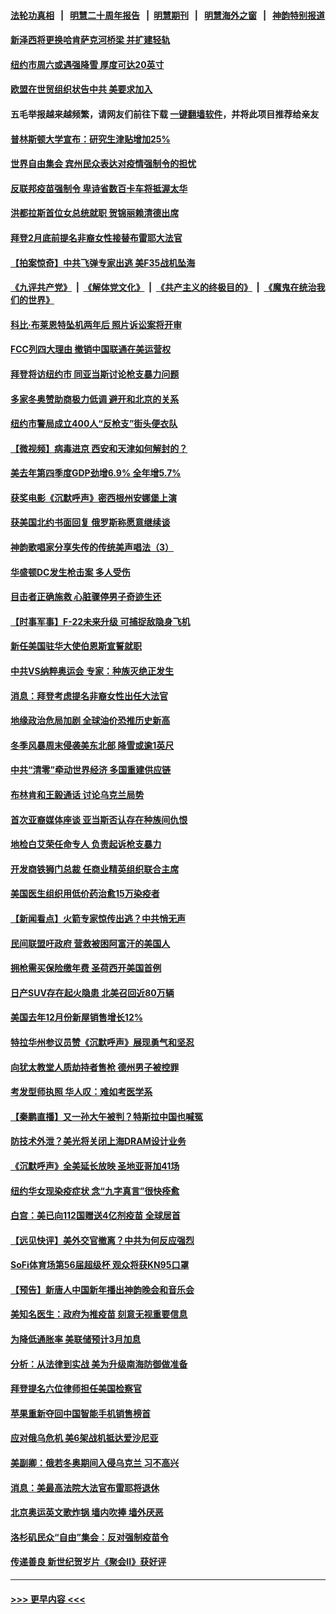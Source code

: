 #### [法轮功真相](https://github.com/gfw-breaker/truth/blob/master/README.md?t=0) &nbsp;&nbsp;|&nbsp;&nbsp; [明慧二十周年报告](https://github.com/gfw-breaker/mh-reports/blob/master/README.md?t=0) &nbsp;&nbsp;|&nbsp;&nbsp;[明慧期刊](https://github.com/gfw-breaker/mh-qikan) &nbsp;&nbsp;|&nbsp;&nbsp; [明慧海外之窗](https://github.com/gfw-breaker/mh-news/blob/master/README.md?t=0) &nbsp;&nbsp;|&nbsp;&nbsp; [神韵特别报道](https://github.com/gfw-breaker/mh-news/blob/master/shenyun.md?t=0)
#### [新泽西将更换哈肯萨克河桥梁 并扩建轻轨](../pages/nsc412/n13534518.md?t=01280850) 
#### [纽约市周六或遇强降雪 厚度可达20英寸](../pages/nsc412/n13534297.md?t=01280850) 
#### [欧盟在世贸组织状告中共 美要求加入](../pages/nsc412/n13534577.md?t=01280850) 
#### 五毛举报越来越频繁，请网友们前往下载 [一键翻墙软件](https://github.com/gfw-breaker/ssr-accounts)，并将此项目推荐给亲友
#### [普林斯顿大学宣布：研究生津贴增加25%](../pages/nsc412/n13534453.md?t=01280850) 
#### [世界自由集会 宾州民众表达对疫情强制令的担忧](../pages/nsc412/n13534549.md?t=01280850) 
#### [反联邦疫苗强制令 卑诗省数百卡车将抵渥太华](../pages/nsc412/n13531804.md?t=01280850) 
#### [洪都拉斯首位女总统就职 贺锦丽赖清德出席](../pages/nsc412/n13534372.md?t=01280850) 
#### [拜登2月底前提名非裔女性接替布雷耶大法官](../pages/nsc412/n13534384.md?t=01280850) 
#### [【拍案惊奇】中共飞弹专家出逃 美F35战机坠海](../pages/nsc412/n13533906.md?t=01280850) 
#### [《九评共产党》](https://github.com/begood0513/9ping.md/blob/master/README.md) &nbsp;|&nbsp; [《解体党文化》](../../../../jtdwh.md/blob/master/README.md)  &nbsp;|&nbsp; [《共产主义的终极目的》](../../../../gczydzjmd.md/blob/master/README.md) &nbsp;|&nbsp; [《魔鬼在统治我们的世界》](../../../../mgztzwmdsj.md/blob/master/README.md) 
#### [科比‧布莱恩特坠机两年后 照片诉讼案将开审](../pages/nsc412/n13534379.md?t=01280850) 
#### [FCC列四大理由 撤销中国联通在美运营权](../pages/nsc412/n13534275.md?t=01280850) 
#### [拜登将访纽约市 同亚当斯讨论枪支暴力问题](../pages/nsc412/n13532526.md?t=01280850) 
#### [多家冬奥赞助商极力低调 避开和北京的关系](../pages/nsc412/n13534154.md?t=01280850) 
#### [纽约市警局成立400人“反枪支”街头便衣队](../pages/nsc412/n13532520.md?t=01280850) 
#### [【微视频】病毒进京 西安和天津如何解封的？](../pages/nsc412/n13533986.md?t=01280850) 
#### [美去年第四季度GDP劲增6.9% 全年增5.7%](../pages/nsc412/n13534179.md?t=01280850) 
#### [获奖电影《沉默呼声》密西根州安娜堡上演](../pages/nsc412/n13532838.md?t=01280850) 
#### [获美国北约书面回复 俄罗斯称愿意继续谈](../pages/nsc412/n13533598.md?t=01280850) 
#### [神韵歌唱家分享失传的传统美声唱法（3）](../pages/nsc412/n13532075.md?t=01280850) 
#### [华盛顿DC发生枪击案 多人受伤](../pages/nsc412/n13533936.md?t=01280850) 
#### [目击者正确施救 心脏骤停男子奇迹生还](../pages/nsc412/n13532697.md?t=01280850) 
#### [【时事军事】F-22未来升级 可捕捉敌隐身飞机](../pages/nsc412/n13531675.md?t=01280850) 
#### [新任美国驻华大使伯恩斯宣誓就职](../pages/nsc412/n13533597.md?t=01280850) 
#### [中共VS纳粹奥运会 专家：种族灭绝正发生](../pages/nsc412/n13533314.md?t=01280850) 
#### [消息：拜登考虑提名非裔女性出任大法官](../pages/nsc412/n13532742.md?t=01280850) 
#### [地缘政治危局加剧 全球油价恐推历史新高](../pages/nsc412/n13528819.md?t=01280850) 
#### [冬季风暴周末侵袭美东北部 降雪或逾1英尺](../pages/nsc412/n13532704.md?t=01280850) 
#### [中共“清零”牵动世界经济 多国重建供应链](../pages/nsc412/n13532707.md?t=01280850) 
#### [布林肯和王毅通话 讨论乌克兰局势](../pages/nsc412/n13532679.md?t=01280850) 
#### [首次亚裔媒体座谈 亚当斯否认存在种族间仇恨](../pages/nsc412/n13532537.md?t=01280850) 
#### [地检白艾荣任命专人 负责起诉枪支暴力](../pages/nsc412/n13532515.md?t=01280850) 
#### [开发商铁狮门总裁 任商业精英组织联合主席](../pages/nsc412/n13532530.md?t=01280850) 
#### [美国医生组织用低价药治愈15万染疫者](../pages/nsc412/n13532276.md?t=01280850) 
#### [【新闻看点】火箭专家惊传出逃？中共悄无声](../pages/nsc412/n13531755.md?t=01280850) 
#### [民间联盟吁政府 营救被困阿富汗的美国人](../pages/nsc412/n13532363.md?t=01280850) 
#### [拥枪需买保险缴年费 圣荷西开美国首例](../pages/nsc412/n13532337.md?t=01280850) 
#### [日产SUV存在起火隐患 北美召回近80万辆](../pages/nsc412/n13532099.md?t=01280850) 
#### [美国去年12月份新屋销售增长12%](../pages/nsc412/n13531874.md?t=01280850) 
#### [特拉华州参议员赞《沉默呼声》展现勇气和坚忍](../pages/nsc412/n13531327.md?t=01280850) 
#### [向犹太教堂人质劫持者售枪 德州男子被控罪](../pages/nsc412/n13531772.md?t=01280850) 
#### [考发型师执照 华人叹：难如考医学系](../pages/nsc412/n13532156.md?t=01280850) 
#### [【秦鹏直播】又一孙大午被判？特斯拉中国也喊冤](../pages/nsc412/n13531854.md?t=01280850) 
#### [防技术外泄？美光将关闭上海DRAM设计业务](../pages/nsc412/n13531861.md?t=01280850) 
#### [《沉默呼声》全美延长放映 圣地亚哥加41场](../pages/nsc412/n13531965.md?t=01280850) 
#### [纽约华女现染疫症状 念“九字真言”很快痊愈](../pages/nsc412/n13531513.md?t=01280850) 
#### [白宫：美已向112国赠送4亿剂疫苗 全球居首](../pages/nsc412/n13531855.md?t=01280850) 
#### [【远见快评】美外交官撤离？中共为何反应强烈](../pages/nsc412/n13531785.md?t=01280850) 
#### [SoFi体育场第56届超级杯 观众将获KN95口罩](../pages/nsc412/n13531709.md?t=01280850) 
#### [【预告】新唐人中国新年播出神韵晚会和音乐会](../pages/nsc412/n13531336.md?t=01280850) 
#### [美知名医生：政府为推疫苗 刻意无视重要信息](../pages/nsc412/n13531595.md?t=01280850) 
#### [为降低通胀率 美联储预计3月加息](../pages/nsc412/n13531504.md?t=01280850) 
#### [分析：从法律到实战 美为升级南海防御做准备](../pages/nsc412/n13531289.md?t=01280850) 
#### [拜登提名六位律师担任美国检察官](../pages/nsc412/n13531252.md?t=01280850) 
#### [苹果重新夺回中国智能手机销售榜首](../pages/nsc412/n13531388.md?t=01280850) 
#### [应对俄乌危机 美6架战机抵达爱沙尼亚](../pages/nsc412/n13531423.md?t=01280850) 
#### [美副卿：俄若冬奥期间入侵乌克兰 习不高兴](../pages/nsc412/n13531366.md?t=01280850) 
#### [消息：美最高法院大法官布雷耶将退休](../pages/nsc412/n13531415.md?t=01280850) 
#### [北京奥运英文歌炸锅 墙内吹捧 墙外厌恶](../pages/nsc412/n13531305.md?t=01280850) 
#### [洛杉矶民众“自由”集会：反对强制疫苗令](../pages/nsc412/n13529878.md?t=01280850) 
#### [传递善良 新世纪贺岁片《聚会II》获好评](../pages/nsc412/n13531114.md?t=01280850) 

----
#### [ >>> 更早内容 <<< ](../indexes/nsc412-earlier.md)
